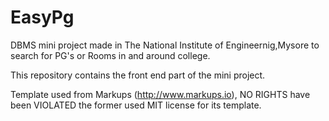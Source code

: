 # EasyPg

DBMS mini project made in The National Institute of Engineernig,Mysore to search for PG's or Rooms in and around college.

This repository contains the front end part of the mini project.



Template used from Markups (http://www.markups.io), NO RIGHTS have been VIOLATED the former used MIT license for its template.


